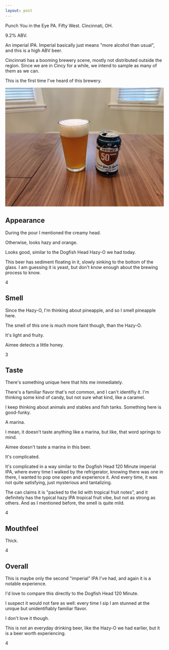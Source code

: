 ```yaml
---
layout: post
---
```

Punch You in the Eye PA.
Fifty West.
Cincinnati, OH.

9.2% ABV.

An imperial IPA.
Imperial basically just means "more alcohol than usual",
and this is a high ABV beer.

Cincinnati has a booming brewery scene,
mostly not distributed outside the region.
Since we are in Cincy for a while,
we intend to sample as many of them as we can.

This is the first time I've heard of this brewery.


<img class="beer-photo" src="/beer/images/2021-03-11-fifty-west-punch-you-in-the-eye-p-a.jpg"/>


## Appearance

During the pour I mentioned the creamy head.

Otherwise, looks hazy and orange.

Looks good, similar to the Dogfish Head Hazy-O we had today.

This beer has sediment floating in it,
slowly sinking to the bottom of the glass.
I am guessing it is yeast,
but don't know enough about the brewing process to know.

4


## Smell

Since the Hazy-O, I'm thinking about pineapple,
and so I smell pineapple here.

The smell of this one is much more faint though,
than the Hazy-O.

It's light and fruity.

Aimee detects a little honey.

3



## Taste

There's something unique here that hits me immediately.

There's a familiar flavor that's not common,
and I can't identifiy it.
I'm thinking some kind of candy,
but not sure what kind,
like a caramel.

I keep thinking about animals and stables and fish tanks.
Something here is good-funky.

A marina.

I mean, it doesn't taste anything like a marina,
but like, that word springs to mind.

Aimee doesn't taste a marina in this beer.

It's complicated.

It's complicated in a way similar to the Dogfish Head
120 Minute imperial IPA,
where every time I walked by the refrigerator,
knowing there was one in there,
I wanted to pop one open and experience it.
And every time,
it was not quite satisfying,
just mysterious and tantalizing.

The can claims it is
"packed to the lid with tropical fruit notes",
and it definitely has the typical hazy IPA
tropical fruit vibe,
but not as strong as others.
And as I mentioned before,
the smell is quite mild.

4


## Mouthfeel

Thick.

4


## Overall

This is maybe only the second "imperial" IPA I've had,
and again it is a notable experience.

I'd love to compare this directly to the Dogfish Head 120 Minute.

I suspect it would not fare as well:
every time I sip I am stunned at the unique
but unidentifiably familiar flavor.

I don't love it though.

This is not an everyday drinking beer,
like the Hazy-O we had earlier,
but it is a beer worth experiencing.

4
